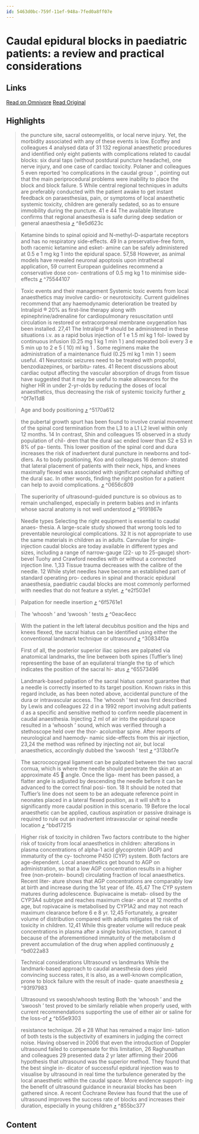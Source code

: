 ```yaml
---
id: 5463d0bc-759f-11ef-948a-7fed0a8ff07e
---
```


# Caudal epidural blocks in paediatric patients: a review and practical considerations

## Links
[Read on Omnivore](https://omnivore.app/me/caudal-192046f6efb)
[Read Original](https://omnivore.app/attachments/u/11295876-8ebd-43c7-b9d3-f693d99c5cb5/attachment.pdf)

## Highlights

> the puncture site, sacral osteomyelitis, or local nerve injury. Yet, the morbidity associated with any of these events is low. Ecoffey and colleagues 4 analysed data of 31 132 regional anaesthetic procedures and identified only eight patients with complications related to caudal blocks: six dural taps (without postdural puncture headache), one nerve injury, and one case of cardiac toxicity. Polaner and colleagues 5 even reported ‘no complications in the caudal group ’ , pointing out that the main periprocedural problems were inability to place the block and block failure. 5 While central regional techniques in adults are preferably conducted with the patient awake to get instant feedback on paraesthesias, pain, or symptoms of local anaesthetic systemic toxicity, children are generally sedated, so as to ensure immobility during the puncture. 41 e 44 The available literature confirms that regional anaesthesia is safe during deep sedation or general anaesthesia [⤴️](https://omnivore.app/me/caudal-192046f6efb#8e5d623c-157a-47a4-a8d5-105fa7b61ad3)  ^8e5d623c

> Ketamine binds to spinal opioid and N-methyl-D-aspartate receptors and has no respiratory side-effects. 49 In a preservative-free form, both racemic ketamine and esket- amine can be safely administered at 0.5 e 1 mg kg 1 into the epidural space. 57,58 However, as animal models have revealed neuronal apoptosis upon intrathecal application, 59 current European guidelines recommend a conservative dose con- centrations of 0.5 mg kg 1 to minimise side-effects [⤴️](https://omnivore.app/me/caudal-192046f6efb#75544107-c6ef-41bd-9318-006fd8acd936)  ^75544107

> Toxic events and their management Systemic toxic events from local anaesthetics may involve cardio- or neurotoxicity. Current guidelines recommend that any haemodynamic deterioration be treated by Intralipid ® 20% as first-line therapy along with epinephrine/adrenaline for cardiopulmonary resuscitation until circulation is restored or extracorporeal membrane oxygenation has been installed. 27,41 The Intralipid ® should be administered in these situations i.v. as a rapid bolus injection of 1 e 1.5 ml kg 1 fol- lowed by continuous infusion (0.25 mg 1 kg 1 min 1 ) and repeated boli every 3 e 5 min up to 2 e 5 ( 10) ml kg 1 . Some regimens make the administration of a maintenance fluid (0.25 ml kg 1 min 1 ) seem useful. 41 Neurotoxic seizures need to be treated with propofol, benzodiazepines, or barbitu- rates. 41 Recent discussions about cardiac output affecting the vascular absorption of drugs from tissue have suggested that it may be useful to make allowances for the higher HR in under 2-yr-olds by reducing the doses of local anaesthetics, thus decreasing the risk of systemic toxicity further [⤴️](https://omnivore.app/me/caudal-192046f6efb#0f7e11d8-3ea5-4db9-8231-ed151210d675)  ^0f7e11d8

> Age and body positioning [⤴️](https://omnivore.app/me/caudal-192046f6efb#5170a612-1fba-4b02-b873-013ff05b3ba9)  ^5170a612

> the pubertal growth spurt has been found to involve cranial movement of the spinal cord termination from the L3 to a L1 L2 level within only 12 months. 14 In contrast, Shin and colleagues 15 observed in a study population of chil- dren that the dural sac ended lower than S2 e S3 in 8% of pa- tients. This lower position of the spinal cord and dura increases the risk of inadvertent dural puncture in newborns and tod- dlers. As to body positioning, Koo and colleagues 16 demon- strated that lateral placement of patients with their neck, hips, and knees maximally flexed was associated with significant cephalad shifting of the dural sac. In other words, finding the right position for a patient can help to avoid complications. [⤴️](https://omnivore.app/me/caudal-192046f6efb#0656c809-1925-45ed-bbd6-79bec6118189)  ^0656c809

> The superiority of ultrasound-guided puncture is so obvious as to remain unchallenged, especially in preterm babies and in infants whose sacral anatomy is not well understood [⤴️](https://omnivore.app/me/caudal-192046f6efb#9191867e-42d3-4c06-8167-76bd08758359)  ^9191867e

> Needle types Selecting the right equipment is essential to caudal anaes- thesia. A large-scale study showed that wrong tools led to preventable neurological complications. 32 It is not appropriate to use the same materials in children as in adults. Cannulae for single-injection caudal blocks are today available in different types and sizes, including a range of narrow-gauge (22- up to 25-gauge) short-bevel Tuohy and Crawford needles with or without a connected injection line. 1,33 Tissue trauma decreases with the calibre of the needle. 12 While stylet needles have become an established part of standard operating pro- cedures in spinal and thoracic epidural anaesthesia, paediatric caudal blocks are most commonly performed with needles that do not feature a stylet. [⤴️](https://omnivore.app/me/caudal-192046f6efb#e2f503e1-1960-4209-b954-93606a1ff0a8)  ^e2f503e1

> Palpation for needle insertion [⤴️](https://omnivore.app/me/caudal-192046f6efb#6f5761e1-36ec-4c98-9244-65610538f523)  ^6f5761e1

> The ‘whoosh ’ and ‘swoosh ’ tests [⤴️](https://omnivore.app/me/caudal-192046f6efb#0eac4ecc-1f65-4ab6-a99c-a1d13ddb4cbc)  ^0eac4ecc

> With the patient in the left lateral decubitus position and the hips and knees flexed, the sacral hiatus can be identified using either the conventional landmark technique or ultrasound [⤴️](https://omnivore.app/me/caudal-192046f6efb#30834f0a-21c0-4f45-a6bc-7fc83886fe7a)  ^30834f0a

> First of all, the posterior superior iliac spines are palpated via anatomical landmarks, the line between both spines (Tuffier’s line) representing the base of an equilateral triangle the tip of which indicates the position of the sacral hi- atus [⤴️](https://omnivore.app/me/caudal-192046f6efb#65573496-98b4-4ea1-a344-bb6998a9ecbf)  ^65573496

> Landmark-based palpation of the sacral hiatus cannot guarantee that a needle is correctly inserted to its target position. Known risks in this regard include, as has been noted above, accidental puncture of the dura or intravascular access. The ‘whoosh ’ test was first described by Lewis and colleagues 22 d in a 1992 report involving adult patients d as a specific and sensitive method to confirm needle placement in caudal anaesthesia. Injecting 2 ml of air into the epidural space resulted in a ‘whoosh ’ sound, which was verified through a stethoscope held over the thor- acolumbar spine. After reports of neurological and haemody- namic side-effects from this air injection, 23,24 the method was refined by injecting not air, but local anaesthetics, accordingly dubbed the ‘swoosh ’ test [⤴️](https://omnivore.app/me/caudal-192046f6efb#313bbf7e-74fb-4914-822b-9a6fefe48a7b)  ^313bbf7e

> The sacrococcygeal ligament can be palpated between the two sacral cornua, which is where the needle should penetrate the skin at an approximate 45  angle. Once the liga- ment has been passed, a flatter angle is adjusted by descending the needle before it can be advanced to the correct final posi- tion. 18 It should be noted that Tuffier’s line does not seem to be an adequate reference point in neonates placed in a lateral flexed position, as it will shift to a significantly more caudal position in this scenario. 19 Before the local anaesthetic can be applied, cautious aspiration or passive drainage is required to rule out an inadvertent intravascular or spinal needle location [⤴️](https://omnivore.app/me/caudal-192046f6efb#bbd17215-091b-4270-956e-1e64de20ab67)  ^bbd17215

> Higher risk of toxicity in children Two factors contribute to the higher risk of toxicity from local anaesthetics in children: alterations in plasma concentrations of alpha-1 acid glycoprotein (AGP) and immaturity of the cy- tochrome P450 (CYP) system. Both factors are age-dependent. Local anaesthetics get bound to AGP on administration, so that a low AGP concentration results in a higher free (non-protein- bound) circulating fraction of local anaesthetics. Recent liter- ature shows that AGP concentrations are comparably low at birth and increase during the 1st year of life. 45,47 The CYP system matures during adolescence. Bupivacaine is metab- olised by the CYP3A4 subtype and reaches maximum clear- ance at 12 months of age, but ropivacaine is metabolised by CYP1A2 and may not reach maximum clearance before 6 e 8 yr. 12,45 Fortunately, a greater volume of distribution compared with adults mitigates the risk of toxicity in children. 12,41 While this greater volume will reduce peak concentrations in plasma after a single bolus injection, it cannot d because of the aforementioned immaturity of the metabolism d prevent accumulation of the drug when applied continuously [⤴️](https://omnivore.app/me/caudal-192046f6efb#bd022a83-4513-4e1d-a948-7650638e98e5)  ^bd022a83

> Technical considerations Ultrasound vs landmarks While the landmark-based approach to caudal anaesthesia does yield convincing success rates, it is also, as a well-known complication, prone to block failure with the result of inade- quate anaesthesia [⤴️](https://omnivore.app/me/caudal-192046f6efb#93f97983-9253-4474-a97d-5d408a0d9947)  ^93f97983

> Ultrasound vs swoosh/whoosh testing Both the ‘whoosh ’ and the ‘swoosh ’ test proved to be similarly reliable when properly used, with current recommendations supporting the use of either air or saline for the loss-of [⤴️](https://omnivore.app/me/caudal-192046f6efb#b55e9303-a45f-4184-b0a9-9e3981dfb160)  ^b55e9303

> resistance technique. 26 e 28 What has remained a major limi- tation of both tests is the subjectivity of examiners in judging the correct noise. Having observed in 2006 that even the introduction of Doppler ultrasound failed to compensate for this limitation, 26 Raghunathan and colleagues 29 presented data 2 yr later affirming their 2006 hypothesis that ultrasound was the superior method. They found that the best single in- dicator of successful epidural injection was to visualise by ultrasound in real time the turbulence generated by the local anaesthetic within the caudal space. More evidence support- ing the benefit of ultrasound guidance in neuraxial blocks has been gathered since. A recent Cochrane Review has found that the use of ultrasound improves the success rate of blocks and increases their duration, especially in young children [⤴️](https://omnivore.app/me/caudal-192046f6efb#855bc377-94e5-4307-b51f-d700fdbab8fc)  ^855bc377


## Content
